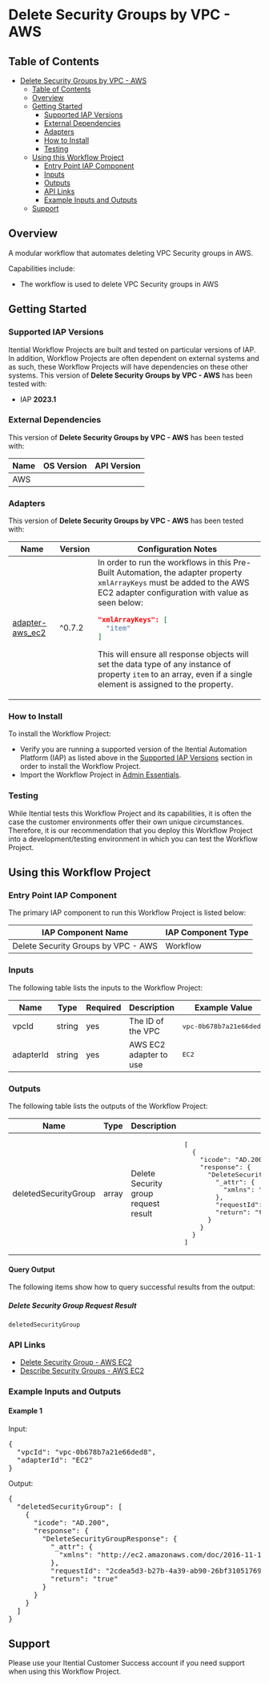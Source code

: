 # Delete Security Groups by VPC - AWS

## Table of Contents

- [Delete Security Groups by VPC - AWS](#delete-security-groups-by-vpc---aws)
  - [Table of Contents](#table-of-contents)
  - [Overview](#overview)
  - [Getting Started](#getting-started)
    - [Supported IAP Versions](#supported-iap-versions)
    - [External Dependencies](#external-dependencies)
    - [Adapters](#adapters)
    - [How to Install](#how-to-install)
    - [Testing](#testing)
  - [Using this Workflow Project](#using-this-workflow-project)
    - [Entry Point IAP Component](#entry-point-iap-component)
    - [Inputs](#inputs)
    - [Outputs](#outputs)
    - [API Links](#api-links)
    - [Example Inputs and Outputs](#example-inputs-and-outputs)
  - [Support](#support)

## Overview

A modular workflow that automates deleting VPC Security groups in AWS.

Capabilities include:
- The workflow is used to delete VPC Security groups in AWS


## Getting Started

### Supported IAP Versions

Itential Workflow Projects are built and tested on particular versions of IAP. In addition, Workflow Projects are often dependent on external systems and as such, these Workflow Projects will have dependencies on these other systems. This version of **Delete Security Groups by VPC - AWS** has been tested with:


- IAP **2023.1**



### External Dependencies

This version of **Delete Security Groups by VPC - AWS** has been tested with:

<table>
  <thead>
    <tr>
      <th>Name</th>
      <th>OS Version</th>
      <th>API Version</th>
    </tr>
  </thead>
  <tbody>
    <tr>
      <td>AWS</td>
      <td></td>
      <td></td>
    </tr>
  </tbody>
</table>




### Adapters

This version of **Delete Security Groups by VPC - AWS** has been tested with:

<table>
  <thead>
    <tr>
      <th>Name</th>
      <th>Version</th>
      <th>Configuration Notes</th>
    </tr>
  </thead>
  <tbody>
    <tr>
      <td><a href="https://gitlab.com/itentialopensource/adapters/cloud/adapter-aws_ec2">adapter-aws_ec2</a></td>
      <td>^0.7.2</td>
      <td>In order to run the workflows in this Pre-Built Automation, the adapter property <code>xmlArrayKeys</code> must be added to the AWS EC2 adapter configuration with value as seen below:

```json
"xmlArrayKeys": [
  "item"
]
```

This will ensure all response objects will set the data type of any instance of property <code>item</code> to an array, even if a single element is assigned to the property.</td>
    </tr>
  </tbody>
</table>



### How to Install

To install the Workflow Project:

- Verify you are running a supported version of the Itential Automation Platform (IAP) as listed above in the [Supported IAP Versions](#supported-iap-versions) section in order to install the Workflow Project.
- Import the Workflow Project in [Admin Essentials](https://docs.itential.com/docs/importing-a-prebuilt-4).

### Testing

While Itential tests this Workflow Project and its capabilities, it is often the case the customer environments offer their own unique circumstances. Therefore, it is our recommendation that you deploy this Workflow Project into a development/testing environment in which you can test the Workflow Project.

## Using this Workflow Project


### Entry Point IAP Component

The primary IAP component to run this Workflow Project is listed below:

<table>
  <thead>
    <tr>
      <th>IAP Component Name</th>
      <th>IAP Component Type</th>
    </tr>
  </thead>
  <tbody>
      <td>Delete Security Groups by VPC - AWS</td>
      <td>Workflow</td>
    </tr>
  </tbody>
</table>

### Inputs

The following table lists the inputs to the Workflow Project:

<table>
  <thead>
    <tr>
      <th>Name</th>
      <th>Type</th>
      <th>Required</th>
      <th>Description</th>
      <th>Example Value</th>
    </tr>
  </thead>
  <tbody>
    <tr>
      <td>vpcId</td>
      <td>string</td>
      <td>yes</td>
      <td>The ID of the VPC</td>
      <td><pre lang="json">vpc-0b678b7a21e66ded8</pre></td>
    </tr>    <tr>
      <td>adapterId</td>
      <td>string</td>
      <td>yes</td>
      <td>AWS EC2 adapter to use</td>
      <td><pre lang="json">EC2</pre></td>
    </tr>
  </tbody>
</table>



### Outputs

The following table lists the outputs of the Workflow Project:

<table>
  <thead>
    <tr>
      <th>Name</th>
      <th>Type</th>
      <th>Description</th>
      <th>Example Value</th>
    </tr>
  </thead>
  <tbody>
    <tr>
      <td>deletedSecurityGroup</td>
      <td>array</td>
      <td>Delete Security group request result</td>
      <td><pre lang="json">[
  {
    "icode": "AD.200",
    "response": {
      "DeleteSecurityGroupResponse": {
        "_attr": {
          "xmlns": "http://ec2.amazonaws.com/doc/2016-11-15/"
        },
        "requestId": "2cdea5d3-b27b-4a39-ab90-26bf31051769",
        "return": "true"
      }
    }
  }
]</pre></td>
    </tr>
  </tbody>
</table>

  
#### Query Output
    

The following items show how to query successful results from the output:

      
##### Delete Security Group Request Result

`deletedSecurityGroup`

      
    
    
  


### API Links



- [Delete Security Group - AWS EC2](https://docs.aws.amazon.com/AWSEC2/latest/APIReference/API_DeleteSecurityGroup.html)
- [Describe Security Groups - AWS EC2](https://docs.aws.amazon.com/AWSEC2/latest/APIReference/API_DescribeSecurityGroups.html)
 


### Example Inputs and Outputs

  
#### Example 1

    
Input:
<pre>{
  "vpcId": "vpc-0b678b7a21e66ded8",
  "adapterId": "EC2" 
} </pre>

    
    
Output:
<pre>{
  "deletedSecurityGroup": [
    {
      "icode": "AD.200",
      "response": { 
        "DeleteSecurityGroupResponse": { 
          "_attr": { 
            "xmlns": "http://ec2.amazonaws.com/doc/2016-11-15/" 
          }, 
          "requestId": "2cdea5d3-b27b-4a39-ab90-26bf31051769", 
          "return": "true" 
        } 
      }
    }
  ]
} </pre>

    
  


## Support

Please use your Itential Customer Success account if you need support when using this Workflow Project.
